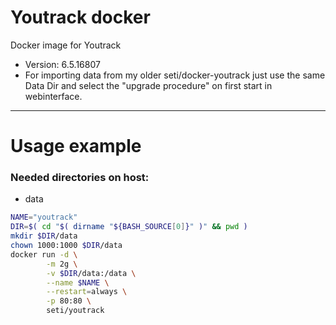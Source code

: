 # Youtrack docker
Docker image for Youtrack

- Version: 6.5.16807
- For importing data from my older seti/docker-youtrack just use the same Data Dir and select the "upgrade procedure" on first start in webinterface.


---
Usage example
===
### Needed directories on host:
- data

```bash
NAME="youtrack"
DIR=$( cd "$( dirname "${BASH_SOURCE[0]}" )" && pwd )
mkdir $DIR/data
chown 1000:1000 $DIR/data
docker run -d \
        -m 2g \
        -v $DIR/data:/data \
        --name $NAME \
        --restart=always \
        -p 80:80 \
        seti/youtrack
```